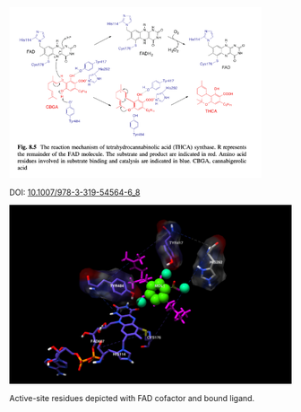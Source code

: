 
<img alt='' src='img/Fig8_5-Sirikantramas2017.png' width='450px'>           

DOI: [10.1007/978-3-319-54564-6_8](https://doi.org/10.1007/978-3-319-54564-6_8)

<img alt='' src='img/asite.png' width='600px'>     

Active-site residues depicted with FAD cofactor and bound ligand.

